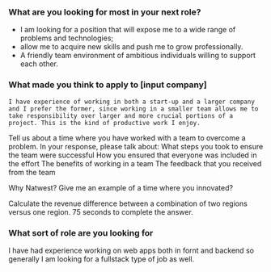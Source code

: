 ### What are you looking for most in your next role?
 - I am looking for a position that will expose me to a wide range of problems and technologies; 
 - allow me to acquire new skills and push me to grow professionally.
 - A friendly team environment of ambitious individuals willing to support each other.  

### What made you think to apply to [input company]

	I have experience of working in both a start-up and a larger company and I prefer the former, since working in a smaller team allows me to take responsibility over larger and more crucial portions of a project. This is the kind of productive work I enjoy.



Tell us about a time where you have worked with a team to overcome a problem. In your response, please talk about: What steps you took to ensure the team were successful How you ensured that everyone was included in the effort The benefits of working in a team The feedback that you received from the team

Why Natwest? Give me an example of a time where you innovated?

Calculate the revenue difference between a combination of two regions versus one region. 75 seconds to complete the answer.

### What sort of role are you looking for 
I have had experience working on web apps both in fornt and backend so generally I am looking for a fullstack type of job as well. 